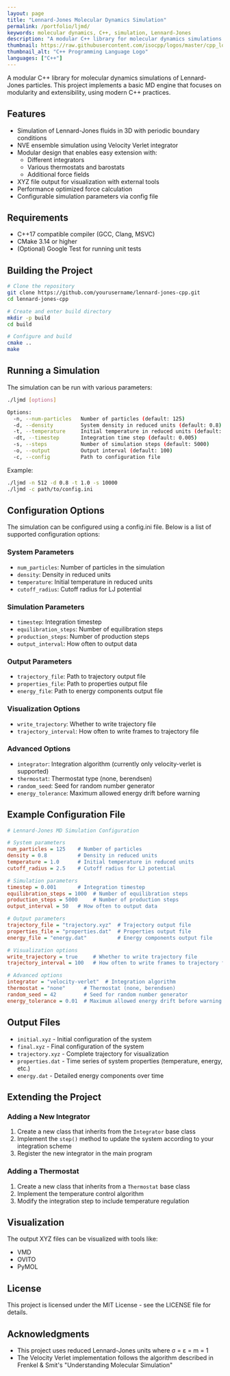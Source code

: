 ```yaml
---
layout: page
title: "Lennard-Jones Molecular Dynamics Simulation"
permalink: /portfolio/ljmd/
keywords: molecular dynamics, C++, simulation, Lennard-Jones
description: "A modular C++ library for molecular dynamics simulations of Lennard-Jones particles."
thumbnail: https://raw.githubusercontent.com/isocpp/logos/master/cpp_logo.png
thumbnail_alt: "C++ Programming Language Logo"
languages: ["C++"]
---
```


A modular C++ library for molecular dynamics simulations of Lennard-Jones particles. This project implements a basic MD engine that focuses on modularity and extensibility, using modern C++ practices.
<!--more-->

## Features

- Simulation of Lennard-Jones fluids in 3D with periodic boundary conditions
- NVE ensemble simulation using Velocity Verlet integrator
- Modular design that enables easy extension with:
  - Different integrators
  - Various thermostats and barostats
  - Additional force fields
- XYZ file output for visualization with external tools
- Performance optimized force calculation
- Configurable simulation parameters via config file

## Requirements

- C++17 compatible compiler (GCC, Clang, MSVC)
- CMake 3.14 or higher
- (Optional) Google Test for running unit tests

## Building the Project

```bash
# Clone the repository
git clone https://github.com/yourusername/lennard-jones-cpp.git
cd lennard-jones-cpp

# Create and enter build directory
mkdir -p build
cd build

# Configure and build
cmake ..
make
```

## Running a Simulation

The simulation can be run with various parameters:

```bash
./ljmd [options]

Options:
  -n, --num-particles   Number of particles (default: 125)
  -d, --density         System density in reduced units (default: 0.8)
  -t, --temperature     Initial temperature in reduced units (default: 1.0)
  -dt, --timestep       Integration time step (default: 0.005)
  -s, --steps           Number of simulation steps (default: 5000)
  -o, --output          Output interval (default: 100)
  -c, --config          Path to configuration file
```

Example:

```bash
./ljmd -n 512 -d 0.8 -t 1.0 -s 10000
./ljmd -c path/to/config.ini
```

## Configuration Options

The simulation can be configured using a config.ini file. Below is a list of supported configuration options:

### System Parameters
- `num_particles`: Number of particles in the simulation
- `density`: Density in reduced units
- `temperature`: Initial temperature in reduced units
- `cutoff_radius`: Cutoff radius for LJ potential

### Simulation Parameters
- `timestep`: Integration timestep
- `equilibration_steps`: Number of equilibration steps
- `production_steps`: Number of production steps
- `output_interval`: How often to output data

### Output Parameters
- `trajectory_file`: Path to trajectory output file
- `properties_file`: Path to properties output file
- `energy_file`: Path to energy components output file

### Visualization Options
- `write_trajectory`: Whether to write trajectory file
- `trajectory_interval`: How often to write frames to trajectory file

### Advanced Options
- `integrator`: Integration algorithm (currently only velocity-verlet is supported)
- `thermostat`: Thermostat type (none, berendsen)
- `random_seed`: Seed for random number generator
- `energy_tolerance`: Maximum allowed energy drift before warning

## Example Configuration File

```ini
# Lennard-Jones MD Simulation Configuration

# System parameters
num_particles = 125    # Number of particles
density = 0.8          # Density in reduced units 
temperature = 1.0      # Initial temperature in reduced units
cutoff_radius = 2.5    # Cutoff radius for LJ potential

# Simulation parameters
timestep = 0.001       # Integration timestep
equilibration_steps = 1000  # Number of equilibration steps
production_steps = 5000     # Number of production steps
output_interval = 50   # How often to output data

# Output parameters
trajectory_file = "trajectory.xyz"  # Trajectory output file
properties_file = "properties.dat"  # Properties output file
energy_file = "energy.dat"          # Energy components output file

# Visualization options
write_trajectory = true     # Whether to write trajectory file
trajectory_interval = 100   # How often to write frames to trajectory file

# Advanced options
integrator = "velocity-verlet"  # Integration algorithm
thermostat = "none"      # Thermostat (none, berendsen)
random_seed = 42         # Seed for random number generator
energy_tolerance = 0.01  # Maximum allowed energy drift before warning
```

## Output Files

- `initial.xyz` - Initial configuration of the system
- `final.xyz` - Final configuration of the system
- `trajectory.xyz` - Complete trajectory for visualization
- `properties.dat` - Time series of system properties (temperature, energy, etc.)
- `energy.dat` - Detailed energy components over time

## Extending the Project

### Adding a New Integrator

1. Create a new class that inherits from the `Integrator` base class
2. Implement the `step()` method to update the system according to your integration scheme
3. Register the new integrator in the main program

### Adding a Thermostat

1. Create a new class that inherits from a `Thermostat` base class
2. Implement the temperature control algorithm
3. Modify the integration step to include temperature regulation

## Visualization

The output XYZ files can be visualized with tools like:
- VMD
- OVITO
- PyMOL

## License

This project is licensed under the MIT License - see the LICENSE file for details.

## Acknowledgments

- This project uses reduced Lennard-Jones units where σ = ε = m = 1
- The Velocity Verlet implementation follows the algorithm described in Frenkel & Smit's "Understanding Molecular Simulation"